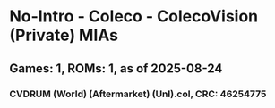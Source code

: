 # No-Intro - Coleco - ColecoVision (Private) MIAs
## Games: 1, ROMs: 1, as of 2025-08-24

### CVDRUM (World) (Aftermarket) (Unl).col, CRC: 46254775
